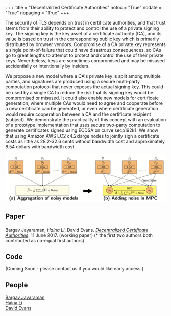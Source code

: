+++
title = "Decentralized Certificate Authorities"
notoc = "True"
nodate = "True"
nopaging = "True"
+++

The security of TLS depends on trust in certificate authorities, and
that trust stems from their ability to protect and control the use of
a private signing key.  The signing key is the key asset of a
certificate authority (CA), and its value is based on trust in the
corresponding public key which is primarily distributed by browser
vendors.  Compromise of a CA private key represents a single
point-of-failure that could have disastrous consequences, so CAs go to
great lengths to attempt to protect and control the use of their
private keys. Nevertheless, keys are sometimes compromised and may be
misused accidentially or intentionally by insiders. 

We propose a new model where a CA's private key is split among
multiple parties, and signatures are produced using a secure
multi-party computation protocol that never exposes the actual signing
key. This could be used by a single CA to reduce the risk that its
signing key would be compromised or misused. It could also enable new
models for certificate generation, where multiple CAs would need to
agree and cooperate before a new certificate can be generated, or even
where certificate generation would require cooperation between a CA
and the certificate recipient (subject). We demonstrate the
practicality of this concept with an evaluation of a prototype
implementation that uses secure two-party computation to generate
certificates signed using ECDSA on curve secp192k1. We show that using
Amazon AWS EC2 c4.2xlarge nodes to jointly sign a certificate costs as
little as 28.2-32.6 cents without bandwidth cost and approximately
8.54 dollars with bandwidth cost.

<center>
<img src="/images/mpcaggregation.png" width=650>
</center>

## Paper

Bargav Jayaraman<sup>*</sup>, Haina Li<sup>*</sup>, David Evans. <a
href="/docs/dca.pdf"><em>Decentralized Certificate
Authorities</em></a>. 11 June 2017. (working paper) (* the first two
authors both contributed as co-equal first authors)

## Code

(Coming Soon - please contact us if you would like early access.)

## People

[Bargav Jayaraman](https://bargavjayaraman.github.io/)  
[Haina Li](https://github.com/HainaLi)  
[David Evans](https://www.cs.virginia.edu/evans)  






